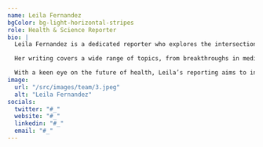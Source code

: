 ```yaml
---
name: Leila Fernandez
bgColor: bg-light-horizontal-stripes
role: Health & Science Reporter
bio: |
  Leila Fernandez is a dedicated reporter who explores the intersection of medicine, technology, and global healthcare. With a focus on how innovations in healthcare technology are shaping the future of medicine, she brings attention to critical issues that impact healthcare systems around the world.

  Her writing covers a wide range of topics, from breakthroughs in medical research and treatments to the ethical implications of new technologies in healthcare. Leila is passionate about understanding how advancements in science and technology can improve the quality and accessibility of healthcare for people everywhere.

  With a keen eye on the future of health, Leila’s reporting aims to inform readers about the transformative changes happening in healthcare, making complex medical topics more accessible to the general public.
image:
  url: "/src/images/team/3.jpeg"
  alt: "Leila Fernandez"
socials:
  twitter: "#_"
  website: "#_"
  linkedin: "#_"
  email: "#_"
---
```

